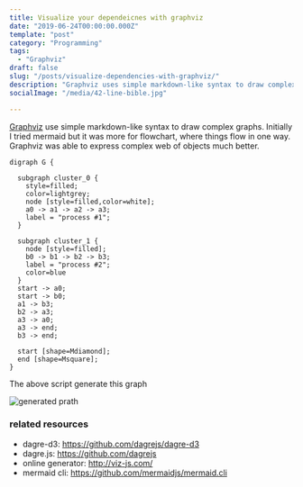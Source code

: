 ```yaml
---
title: Visualize your dependeicnes with graphviz
date: "2019-06-24T00:00:00.000Z"
template: "post"
category: "Programming"
tags: 
  - "Graphviz"
draft: false
slug: "/posts/visualize-dependencies-with-graphviz/"
description: "Graphviz uses simple markdown-like syntax to draw complex graphs. Initially I tried mermaid but it was more for flowchart, where things flow in one way. Graphviz was able to express complex web of objects much better."
socialImage: "/media/42-line-bible.jpg"

---
```


[Graphviz](https://dreampuf.github.io/GraphvizOnline/) use simple markdown-like syntax to draw complex graphs. Initially I tried mermaid but it was more for flowchart, where things flow in one way. Graphviz was able to express complex web of objects much better.

```
digraph G {

  subgraph cluster_0 {
    style=filled;
    color=lightgrey;
    node [style=filled,color=white];
    a0 -> a1 -> a2 -> a3;
    label = "process #1";
  }

  subgraph cluster_1 {
    node [style=filled];
    b0 -> b1 -> b2 -> b3;
    label = "process #2";
    color=blue
  }
  start -> a0;
  start -> b0;
  a1 -> b3;
  b2 -> a3;
  a3 -> a0;
  a3 -> end;
  b3 -> end;

  start [shape=Mdiamond];
  end [shape=Msquare];
}
```

The above script generate this graph

![generated prath](/assets/images/graphviz.png)

### related resources

* dagre-d3: https://github.com/dagrejs/dagre-d3
* dagre.js: https://github.com/dagrejs
* online generator: http://viz-js.com/
* mermaid cli: https://github.com/mermaidjs/mermaid.cli
